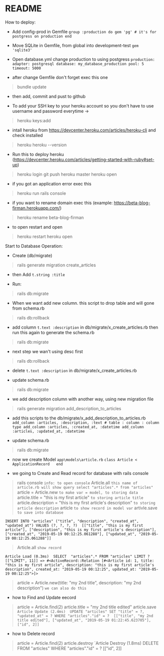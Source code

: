 # README

How to deploy:

* Add config-prod in Gemfile
  `group :production do
  gem 'pg' # it's for postgress on production
  end`

* Move SQLite in Gemfile, from global into development-test
  `gem 'sqlite3'`

* Open database.yml change production to using postgress
  `production:
  adapter: postgresql
  database: my_database_production
  pool: 5
  timeout: 5000`

* after change Gemfile don't forget exec this one
> bundle update

* then add, commit and pust to github

* To add your SSH key to your heroku account so you don't have to use username and password everytime ->
> heroku keys:add

* intall heroku from https://devcenter.heroku.com/articles/heroku-cli and check installed
> heroku
> heroku --version

* Run this to deploy heroku (https://devcenter.heroku.com/articles/getting-started-with-ruby#set-up)
> heroku login
> git push heroku master
> heroku open

* if you got an application error exec this
> heroku run rails console

* if you want to rename domain exec this (example: https://beta-blog-firman.herokuapp.com/)
> heroku rename beta-blog-firman

* to open restart and open
> heroku restart
> heroku open



Start to Database Operation:

* Create (db/migrate)
> rails generate migration create_articles

* then Add `t.string :title`

* Run:
> rails db:migrate

* When we want add new column. this script to drop table and will gone from schema.rb
> rails db:rollback

* add column `t.text :description` in db/migrate/x_create_articles.rb then run this again to generate the schema.rb
> rails db:migrate

* next step we wan't using desc first
> rails db:rollback

* delete `t.text :description` in db/migrate/x_create_articles.rb

* update schema.rb
> rails db:migrate

* we add description column with another way, using new migration file
> rails generate migration add_description_to_articles

* add this scripts to the db/migrate/x_add_description_to_articles.rb
`add_column :articles, :description, :text # table : column : column type
add_column :articles, :created_at, :datetime
add_column :articles, :updated_at, :datetime`

* update schema.rb
> rails db:migrate

* now we create Model `app\models\article.rb`
`class Article < ApplicationRecord  
end`

* we going to Create and Read record for database with rails console
> rails console `info: to open console`
> Article.all `this name of article.rb will show query select "articles".* from "articles"`
> article = Article.new `to make var = model, to storing data`
> article.title = "this is my first article" `to storing article title`
> article.description = "this is my first article's description" `to storing article description`
> article `to show record in model var`
> artivle.save `to save into database`

`INSERT INTO "articles" ("title", "description", "created_at", "updated_at") VALUES (?, ?, ?, ?)  [["title", "this is my first article"], ["description", "this is my first article's description"], ["created_at", "2019-05-19 00:12:25.061288"], ["updated_at", "2019-05-19 00:12:25.061288"]]`

> Article.all `show record`

`Article Load (0.3ms)  SELECT  "articles".* FROM "articles" LIMIT ?  [["LIMIT", 11]]
=> #<ActiveRecord::Relation [#<Article id: 1, title: "this is my first article", description: "this is my first article's description", created_at: "2019-05-19 00:12:25", updated_at: "2019-05-19 00:12:25">]>`

> article = Article.new(title: "my 2nd title", description: "my 2nd description") `we can also do this`

* how to Find and Update eecord
> article = Article.find(2)
> article.title = "my 2nd title edited"
> article.save
`Article Update (2.4ms)  UPDATE "articles" SET "title" = ?, "updated_at" = ? WHERE "articles"."id" = ?  [["title", "my 2nd title edited"], ["updated_at", "2019-05-19 01:22:45.623705"], ["id", 2]]`

* how to Delete record
> article = Article.find(2)
> article.destroy
`Article Destroy (1.8ms)  DELETE FROM "articles" WHERE "articles"."id" = ?  [["id", 2]]
